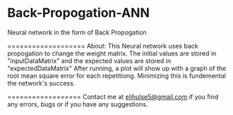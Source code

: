 Back-Propogation-ANN
====================

Neural network in the form of Back Propogation


===================
About:
This Neural network uses back propogation to change the weight matrix. 
The initial values are stored in "inputDataMatrix" and the expected values are stored in "expectedDataMatrix"
After running, a plot will show up with a graph of the root mean square error for each repetitiong. Minimizing this is fundemental the network's success.


==================
Contact me at elihulse5@gmail.com if you find any errors, bugs or if you have any suggestions.

